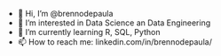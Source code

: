 - 👋 Hi, I’m @brennodepaula
- 👀 I’m interested in Data Science an Data Engineering
- 🌱 I’m currently learning R, SQL, Python
- 📫 How to reach me: linkedin.com/in/brennodepaula/
